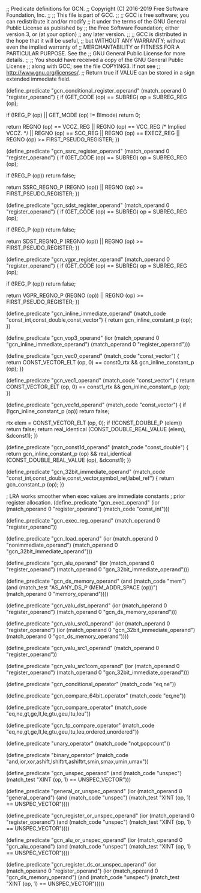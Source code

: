 ;; Predicate definitions for GCN.
;; Copyright (C) 2016-2019 Free Software Foundation, Inc.
;;
;; This file is part of GCC.
;;
;; GCC is free software; you can redistribute it and/or modify
;; it under the terms of the GNU General Public License as published by
;; the Free Software Foundation; either version 3, or (at your option)
;; any later version.
;;
;; GCC is distributed in the hope that it will be useful,
;; but WITHOUT ANY WARRANTY; without even the implied warranty of
;; MERCHANTABILITY or FITNESS FOR A PARTICULAR PURPOSE.  See the
;; GNU General Public License for more details.
;;
;; You should have received a copy of the GNU General Public License
;; along with GCC; see the file COPYING3.  If not see
;; <http://www.gnu.org/licenses/>.
;; Return true if VALUE can be stored in a sign extended immediate field.

(define_predicate "gcn_conditional_register_operand"
  (match_operand 0 "register_operand")
{
  if (GET_CODE (op) == SUBREG)
    op = SUBREG_REG (op);

  if (!REG_P (op) || GET_MODE (op) != BImode)
    return 0;

  return REGNO (op) == VCCZ_REG
	 || REGNO (op) == VCC_REG   /* Implied VCCZ.  */
	 || REGNO (op) == SCC_REG
	 || REGNO (op) == EXECZ_REG
	 || REGNO (op) >= FIRST_PSEUDO_REGISTER;
})

(define_predicate "gcn_ssrc_register_operand"
  (match_operand 0 "register_operand")
{
  if (GET_CODE (op) == SUBREG)
    op = SUBREG_REG (op);

  if (!REG_P (op))
    return false;

  return SSRC_REGNO_P (REGNO (op)) || REGNO (op) >= FIRST_PSEUDO_REGISTER;
})

(define_predicate "gcn_sdst_register_operand"
  (match_operand 0 "register_operand")
{
  if (GET_CODE (op) == SUBREG)
    op = SUBREG_REG (op);

  if (!REG_P (op))
    return false;

  return SDST_REGNO_P (REGNO (op)) || REGNO (op) >= FIRST_PSEUDO_REGISTER;
})

(define_predicate "gcn_vgpr_register_operand"
  (match_operand 0 "register_operand")
{
  if (GET_CODE (op) == SUBREG)
    op = SUBREG_REG (op);

  if (!REG_P (op))
    return false;

  return VGPR_REGNO_P (REGNO (op)) || REGNO (op) >= FIRST_PSEUDO_REGISTER;
})

(define_predicate "gcn_inline_immediate_operand"
  (match_code "const_int,const_double,const_vector")
{
  return gcn_inline_constant_p (op);
})

(define_predicate "gcn_vop3_operand"
  (ior (match_operand 0 "gcn_inline_immediate_operand")
       (match_operand 0 "register_operand")))

(define_predicate "gcn_vec0_operand"
  (match_code "const_vector")
{
  return CONST_VECTOR_ELT (op, 0) == const0_rtx && gcn_inline_constant_p (op);
})

(define_predicate "gcn_vec1_operand"
  (match_code "const_vector")
{
  return CONST_VECTOR_ELT (op, 0) == const1_rtx && gcn_inline_constant_p (op);
})

(define_predicate "gcn_vec1d_operand"
  (match_code "const_vector")
{
  if (!gcn_inline_constant_p (op))
    return false;

  rtx elem = CONST_VECTOR_ELT (op, 0);
  if (!CONST_DOUBLE_P (elem))
    return false;
  return real_identical (CONST_DOUBLE_REAL_VALUE (elem), &dconst1);
})

(define_predicate "gcn_const1d_operand"
  (match_code "const_double")
{
  return gcn_inline_constant_p (op)
      && real_identical (CONST_DOUBLE_REAL_VALUE (op), &dconst1);
})

(define_predicate "gcn_32bit_immediate_operand"
  (match_code "const_int,const_double,const_vector,symbol_ref,label_ref")
{
  return gcn_constant_p (op);
})

; LRA works smoother when exec values are immediate constants
; prior register allocation.
(define_predicate "gcn_exec_operand"
  (ior (match_operand 0 "register_operand")
       (match_code "const_int")))

(define_predicate "gcn_exec_reg_operand"
  (match_operand 0 "register_operand"))

(define_predicate "gcn_load_operand"
  (ior (match_operand 0 "nonimmediate_operand")
       (match_operand 0 "gcn_32bit_immediate_operand")))

(define_predicate "gcn_alu_operand"
  (ior (match_operand 0 "register_operand")
       (match_operand 0 "gcn_32bit_immediate_operand")))

(define_predicate "gcn_ds_memory_operand"
  (and (match_code "mem")
       (and (match_test "AS_ANY_DS_P (MEM_ADDR_SPACE (op))")
	    (match_operand 0 "memory_operand"))))

(define_predicate "gcn_valu_dst_operand"
  (ior (match_operand 0 "register_operand")
       (match_operand 0 "gcn_ds_memory_operand")))

(define_predicate "gcn_valu_src0_operand"
  (ior (match_operand 0 "register_operand")
       (ior (match_operand 0 "gcn_32bit_immediate_operand")
	    (match_operand 0 "gcn_ds_memory_operand"))))

(define_predicate "gcn_valu_src1_operand"
  (match_operand 0 "register_operand"))

(define_predicate "gcn_valu_src1com_operand"
  (ior (match_operand 0 "register_operand")
       (match_operand 0 "gcn_32bit_immediate_operand")))

(define_predicate "gcn_conditional_operator"
  (match_code "eq,ne"))

(define_predicate "gcn_compare_64bit_operator"
  (match_code "eq,ne"))

(define_predicate "gcn_compare_operator"
  (match_code "eq,ne,gt,ge,lt,le,gtu,geu,ltu,leu"))

(define_predicate "gcn_fp_compare_operator"
  (match_code "eq,ne,gt,ge,lt,le,gtu,geu,ltu,leu,ordered,unordered"))

(define_predicate "unary_operator"
  (match_code "not,popcount"))

(define_predicate "binary_operator"
  (match_code "and,ior,xor,ashift,lshiftrt,ashiftrt,smin,smax,umin,umax"))

(define_predicate "gcn_unspec_operand"
  (and (match_code "unspec")
       (match_test "XINT (op, 1) == UNSPEC_VECTOR")))

(define_predicate "general_or_unspec_operand"
  (ior (match_operand 0 "general_operand")
       (and (match_code "unspec")
            (match_test "XINT (op, 1) == UNSPEC_VECTOR"))))

(define_predicate "gcn_register_or_unspec_operand"
  (ior (match_operand 0 "register_operand")
       (and (match_code "unspec")
            (match_test "XINT (op, 1) == UNSPEC_VECTOR"))))

(define_predicate "gcn_alu_or_unspec_operand"
  (ior (match_operand 0 "gcn_alu_operand")
       (and (match_code "unspec")
            (match_test "XINT (op, 1) == UNSPEC_VECTOR"))))

(define_predicate "gcn_register_ds_or_unspec_operand"
  (ior (match_operand 0 "register_operand")
       (ior (match_operand 0 "gcn_ds_memory_operand")
	    (and (match_code "unspec")
              (match_test "XINT (op, 1) == UNSPEC_VECTOR")))))

